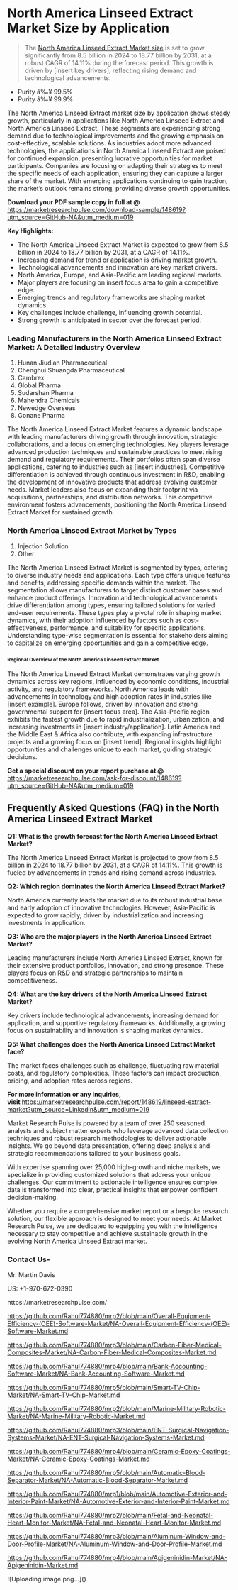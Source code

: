 <h1>North America Linseed Extract Market&nbsp;Size by Application</h1><blockquote><p>The <a href="https://marketresearchpulse.com/download-sample/148619?utm_source=GitHub-NA&amp;utm_medium=019">North America Linseed Extract Market size</a> is set to grow significantly from 8.5 billion in 2024 to 18.77 billion by 2031, at a robust CAGR of 14.11% during the forecast period. This growth is driven by [insert key drivers], reflecting rising demand and technological advancements.</p></blockquote><ul><li>Purity â‰¥ 99.5%<li> Purity â‰¥ 99.9%</li></ul><p>The North America Linseed Extract market size by application shows steady growth, particularly in applications like North America Linseed Extract and North America Linseed Extract. These segments are experiencing strong demand due to technological improvements and the growing emphasis on cost-effective, scalable solutions. As industries adopt more advanced technologies, the applications in North America Linseed Extract are poised for continued expansion, presenting lucrative opportunities for market participants. Companies are focusing on adapting their strategies to meet the specific needs of each application, ensuring they can capture a larger share of the market. With emerging applications continuing to gain traction, the market’s outlook remains strong, providing diverse growth opportunities.</p><p><strong>Download your PDF sample copy in full at @ </strong><a href="https://marketresearchpulse.com/download-sample/148619?utm_source=GitHub-NA&amp;utm_medium=019">https://marketresearchpulse.com/download-sample/148619?utm_source=GitHub-NA&amp;utm_medium=019</a></p><p><strong>Key Highlights: </strong></p><ul><li>The North America Linseed Extract Market is expected to grow from 8.5 billion in 2024 to 18.77 billion by 2031, at a CAGR of 14.11%.</li><li>Increasing demand for trend or application is driving market growth.</li><li>Technological advancements and innovation are key market drivers.</li><li>North America, Europe, and Asia-Pacific are leading regional markets.</li><li>Major players are focusing on insert focus area to gain a competitive edge.</li><li>Emerging trends and regulatory frameworks are shaping market dynamics.</li><li>Key challenges include challenge, influencing growth potential.</li><li>Strong growth is anticipated in sector over the forecast period.</li></ul><h3>Leading Manufacturers in the North America Linseed Extract Market: A Detailed Industry Overview</h3><ol><li>Hunan Jiudian Pharmaceutical</li><li>Chenghui Shuangda Pharmaceutical</li><li>Cambrex</li><li>Global Pharma</li><li>Sudarshan Pharma</li><li>Mahendra Chemicals</li><li>Newedge Overseas</li><li>Gonane Pharma</li></ol><div class="flex max-w-full flex-col flex-grow"><div class="min-h-8 text-message flex w-full flex-col items-end gap-2 whitespace-normal break-words [.text-message+&amp;]:mt-5" dir="auto" data-message-author-role="assistant" data-message-id="fd8432e4-4910-450d-b182-61b7bfb0a01f" data-message-model-slug="gpt-4o"><div class="flex w-full flex-col gap-1 empty:hidden first:pt-[3px]"><div class="markdown prose w-full break-words dark:prose-invert light"><p>The North America Linseed Extract Market features a dynamic landscape with leading manufacturers driving growth through innovation, strategic collaborations, and a focus on emerging technologies. Key players leverage advanced production techniques and sustainable practices to meet rising demand and regulatory requirements. Their portfolios often span diverse applications, catering to industries such as [insert industries]. Competitive differentiation is achieved through continuous investment in R&amp;D, enabling the development of innovative products that address evolving customer needs. Market leaders also focus on expanding their footprint via acquisitions, partnerships, and distribution networks. This competitive environment fosters advancements, positioning the North America Linseed Extract Market for sustained growth.</p></div></div></div></div><h3>North America Linseed Extract Market by Types</h3><ol><li>Injection Solution<li> Other</li></ol><div class="flex max-w-full flex-col flex-grow"><div class="min-h-8 text-message flex w-full flex-col items-end gap-2 whitespace-normal break-words [.text-message+&amp;]:mt-5" dir="auto" data-message-author-role="assistant" data-message-id="084470be-0bb7-4664-bddf-5156b4f41249" data-message-model-slug="gpt-4o-mini"><div class="flex w-full flex-col gap-1 empty:hidden first:pt-[3px]"><div class="markdown prose w-full break-words dark:prose-invert light"><p>The North America Linseed Extract Market is segmented by types, catering to diverse industry needs and applications. Each type offers unique features and benefits, addressing specific demands within the market. The segmentation allows manufacturers to target distinct customer bases and enhance product offerings. Innovation and technological advancements drive differentiation among types, ensuring tailored solutions for varied end-user requirements. These types play a pivotal role in shaping market dynamics, with their adoption influenced by factors such as cost-effectiveness, performance, and suitability for specific applications. Understanding type-wise segmentation is essential for stakeholders aiming to capitalize on emerging opportunities and gain a competitive edge.</p></div></div></div></div><h3><span style="font-size: 11px;">Regional Overview of the North America Linseed Extract Market</span></h3><div class="flex max-w-full flex-col flex-grow"><div class="min-h-8 text-message flex w-full flex-col items-end gap-2 whitespace-normal break-words [.text-message+&amp;]:mt-5" dir="auto" data-message-author-role="assistant" data-message-id="e9038762-ce64-4e30-91c9-9bd413514231" data-message-model-slug="gpt-4o-mini"><div class="flex w-full flex-col gap-1 empty:hidden first:pt-[3px]"><div class="markdown prose w-full break-words dark:prose-invert light"><p>The North America Linseed Extract Market demonstrates varying growth dynamics across key regions, influenced by economic conditions, industrial activity, and regulatory frameworks. North America leads with advancements in technology and high adoption rates in industries like [insert example]. Europe follows, driven by innovation and strong governmental support for [insert focus area]. The Asia-Pacific region exhibits the fastest growth due to rapid industrialization, urbanization, and increasing investments in [insert industry/application]. Latin America and the Middle East &amp; Africa also contribute, with expanding infrastructure projects and a growing focus on [insert trend]. Regional insights highlight opportunities and challenges unique to each market, guiding strategic decisions.</p></div></div></div></div><p><strong>Get a special discount on your report purchase at @ </strong><a href="https://marketresearchpulse.com/ask-for-discount/148619?utm_source=GitHub-NA&amp;utm_medium=019">https://marketresearchpulse.com/ask-for-discount/148619?utm_source=GitHub-NA&amp;utm_medium=019</a></p><h2>Frequently Asked Questions (FAQ) in the North America Linseed Extract Market</h2><p><strong>Q1: What is the growth forecast for the North America Linseed Extract Market?</strong></p><p>The North America Linseed Extract Market is projected to grow from 8.5 billion in 2024 to 18.77 billion by 2031, at a CAGR of 14.11%. This growth is fueled by advancements in trends and rising demand across industries.</p><p><strong>Q2: Which region dominates the North America Linseed Extract Market?</strong></p><p>North America currently leads the market due to its robust industrial base and early adoption of innovative technologies. However, Asia-Pacific is expected to grow rapidly, driven by industrialization and increasing investments in application.</p><p><strong>Q3: Who are the major players in the North America Linseed Extract Market?</strong></p><p>Leading manufacturers include North America Linseed Extract, known for their extensive product portfolios, innovation, and strong presence. These players focus on R&amp;D and strategic partnerships to maintain competitiveness.</p><p><strong>Q4: What are the key drivers of the North America Linseed Extract Market?</strong></p><p>Key drivers include technological advancements, increasing demand for application, and supportive regulatory frameworks. Additionally, a growing focus on sustainability and innovation is shaping market dynamics.</p><p><strong>Q5: What challenges does the North America Linseed Extract Market face?</strong></p><p>The market faces challenges such as challenge, fluctuating raw material costs, and regulatory complexities. These factors can impact production, pricing, and adoption rates across regions.</p><p><strong>For more information or any inquiries, visit&nbsp;</strong><a href="https://marketresearchpulse.com/report/148619/linseed-extract-market?utm_source=Linkedin&utm_medium=019">https://marketresearchpulse.com/report/148619/linseed-extract-market?utm_source=Linkedin&utm_medium=019</a></p><p>Market Research Pulse is powered by a team of over 250 seasoned analysts and subject matter experts who leverage advanced data collection techniques and robust research methodologies to deliver actionable insights. We go beyond data presentation, offering deep analysis and strategic recommendations tailored to your business goals.</p><p>With expertise spanning over 25,000 high-growth and niche markets, we specialize in providing customized solutions that address your unique challenges. Our commitment to actionable intelligence ensures complex data is transformed into clear, practical insights that empower confident decision-making.</p><p>Whether you require a comprehensive market report or a bespoke research solution, our flexible approach is designed to meet your needs. At Market Research Pulse, we are dedicated to equipping you with the intelligence necessary to stay competitive and achieve sustainable growth in the evolving North America Linseed Extract market.</p><h3><strong>Contact Us-</strong></h3><p>Mr. Martin Davis</p><p>US: +1-970-672-0390</p><p>https://marketresearchpulse.com/</p><p><a href="https://github.com/Rahul774880/mrp2/blob/main/Overall-Equipment-Efficiency-(OEE)-Software-Market/NA-Overall-Equipment-Efficiency-(OEE)-Software-Market.md">https://github.com/Rahul774880/mrp2/blob/main/Overall-Equipment-Efficiency-(OEE)-Software-Market/NA-Overall-Equipment-Efficiency-(OEE)-Software-Market.md</a></p><p><a href="https://github.com/Rahul774880/mrp3/blob/main/Carbon-Fiber-Medical-Composites-Market/NA-Carbon-Fiber-Medical-Composites-Market.md">https://github.com/Rahul774880/mrp3/blob/main/Carbon-Fiber-Medical-Composites-Market/NA-Carbon-Fiber-Medical-Composites-Market.md</a></p><p><a href="https://github.com/Rahul774880/mrp4/blob/main/Bank-Accounting-Software-Market/NA-Bank-Accounting-Software-Market.md">https://github.com/Rahul774880/mrp4/blob/main/Bank-Accounting-Software-Market/NA-Bank-Accounting-Software-Market.md</a></p><p><a href="https://github.com/Rahul774880/mrp5/blob/main/Smart-TV-Chip-Market/NA-Smart-TV-Chip-Market.md">https://github.com/Rahul774880/mrp5/blob/main/Smart-TV-Chip-Market/NA-Smart-TV-Chip-Market.md</a></p><p><a href="https://github.com/Rahul774880/mrp2/blob/main/Marine-Military-Robotic-Market/NA-Marine-Military-Robotic-Market.md">https://github.com/Rahul774880/mrp2/blob/main/Marine-Military-Robotic-Market/NA-Marine-Military-Robotic-Market.md</a></p><p><a href="https://github.com/Rahul774880/mrp3/blob/main/ENT-Surgical-Navigation-Systems-Market/NA-ENT-Surgical-Navigation-Systems-Market.md">https://github.com/Rahul774880/mrp3/blob/main/ENT-Surgical-Navigation-Systems-Market/NA-ENT-Surgical-Navigation-Systems-Market.md</a></p><p><a href="https://github.com/Rahul774880/mrp4/blob/main/Ceramic-Epoxy-Coatings-Market/NA-Ceramic-Epoxy-Coatings-Market.md">https://github.com/Rahul774880/mrp4/blob/main/Ceramic-Epoxy-Coatings-Market/NA-Ceramic-Epoxy-Coatings-Market.md</a></p><p><a href="https://github.com/Rahul774880/mrp5/blob/main/Automatic-Blood-Separator-Market/NA-Automatic-Blood-Separator-Market.md">https://github.com/Rahul774880/mrp5/blob/main/Automatic-Blood-Separator-Market/NA-Automatic-Blood-Separator-Market.md</a></p><p><a href="https://github.com/Rahul774880/mrp1/blob/main/Automotive-Exterior-and-Interior-Paint-Market/NA-Automotive-Exterior-and-Interior-Paint-Market.md">https://github.com/Rahul774880/mrp1/blob/main/Automotive-Exterior-and-Interior-Paint-Market/NA-Automotive-Exterior-and-Interior-Paint-Market.md</a></p><p><a href="https://github.com/Rahul774880/mrp2/blob/main/Fetal-and-Neonatal-Heart-Monitor-Market/NA-Fetal-and-Neonatal-Heart-Monitor-Market.md">https://github.com/Rahul774880/mrp2/blob/main/Fetal-and-Neonatal-Heart-Monitor-Market/NA-Fetal-and-Neonatal-Heart-Monitor-Market.md</a></p><p><a href="https://github.com/Rahul774880/mrp3/blob/main/Aluminum-Window-and-Door-Profile-Market/NA-Aluminum-Window-and-Door-Profile-Market.md">https://github.com/Rahul774880/mrp3/blob/main/Aluminum-Window-and-Door-Profile-Market/NA-Aluminum-Window-and-Door-Profile-Market.md</a></p><p><a href="https://github.com/Rahul774880/mrp4/blob/main/Apigeninidin-Market/NA-Apigeninidin-Market.md">https://github.com/Rahul774880/mrp4/blob/main/Apigeninidin-Market/NA-Apigeninidin-Market.md</a></p>
![Uploading image.png…]()
